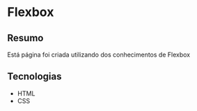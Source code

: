 # Flexbox
## Resumo
Está página foi criada utilizando dos conhecimentos de Flexbox
## Tecnologias
- HTML
- CSS